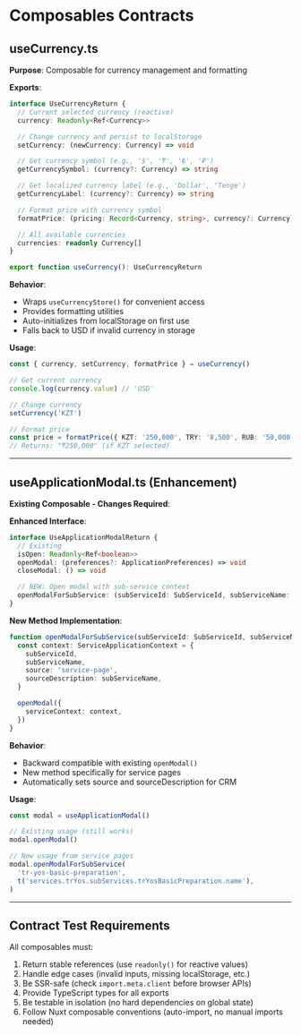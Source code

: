 # Composables Contracts

## useCurrency.ts

**Purpose**: Composable for currency management and formatting

**Exports**:

```typescript
interface UseCurrencyReturn {
  // Current selected currency (reactive)
  currency: Readonly<Ref<Currency>>

  // Change currency and persist to localStorage
  setCurrency: (newCurrency: Currency) => void

  // Get currency symbol (e.g., '$', '₸', '₺', '₽')
  getCurrencySymbol: (currency?: Currency) => string

  // Get localized currency label (e.g., 'Dollar', 'Tenge')
  getCurrencyLabel: (currency?: Currency) => string

  // Format price with currency symbol
  formatPrice: (pricing: Record<Currency, string>, currency?: Currency) => string

  // All available currencies
  currencies: readonly Currency[]
}

export function useCurrency(): UseCurrencyReturn
```

**Behavior**:

- Wraps `useCurrencyStore()` for convenient access
- Provides formatting utilities
- Auto-initializes from localStorage on first use
- Falls back to USD if invalid currency in storage

**Usage**:

```typescript
const { currency, setCurrency, formatPrice } = useCurrency()

// Get current currency
console.log(currency.value) // 'USD'

// Change currency
setCurrency('KZT')

// Format price
const price = formatPrice({ KZT: '250,000', TRY: '8,500', RUB: '50,000', USD: '500' })
// Returns: "₸250,000" (if KZT selected)
```

---

## useApplicationModal.ts (Enhancement)

**Existing Composable - Changes Required**:

**Enhanced Interface**:

```typescript
interface UseApplicationModalReturn {
  // Existing
  isOpen: Readonly<Ref<boolean>>
  openModal: (preferences?: ApplicationPreferences) => void
  closeModal: () => void

  // NEW: Open modal with sub-service context
  openModalForSubService: (subServiceId: SubServiceId, subServiceName: string) => void
}
```

**New Method Implementation**:

```typescript
function openModalForSubService(subServiceId: SubServiceId, subServiceName: string) {
  const context: ServiceApplicationContext = {
    subServiceId,
    subServiceName,
    source: 'service-page',
    sourceDescription: subServiceName,
  }

  openModal({
    serviceContext: context,
  })
}
```

**Behavior**:

- Backward compatible with existing `openModal()`
- New method specifically for service pages
- Automatically sets source and sourceDescription for CRM

**Usage**:

```typescript
const modal = useApplicationModal()

// Existing usage (still works)
modal.openModal()

// New usage from service pages
modal.openModalForSubService(
  'tr-yos-basic-preparation',
  t('services.trYos.subServices.trYosBasicPreparation.name'),
)
```

---

## Contract Test Requirements

All composables must:

1. Return stable references (use `readonly()` for reactive values)
2. Handle edge cases (invalid inputs, missing localStorage, etc.)
3. Be SSR-safe (check `import.meta.client` before browser APIs)
4. Provide TypeScript types for all exports
5. Be testable in isolation (no hard dependencies on global state)
6. Follow Nuxt composable conventions (auto-import, no manual imports needed)
